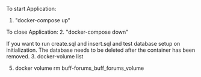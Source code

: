 To start Application:
1. "docker-compose up" 

To close Application:
2. "docker-compose down"

If you want to run create.sql and insert.sql and test database setup on initialization. The database needs to be deleted after the container has been removed.
3. docker-volume list

5. docker volume rm  buff-forums_buff_forums_volume


